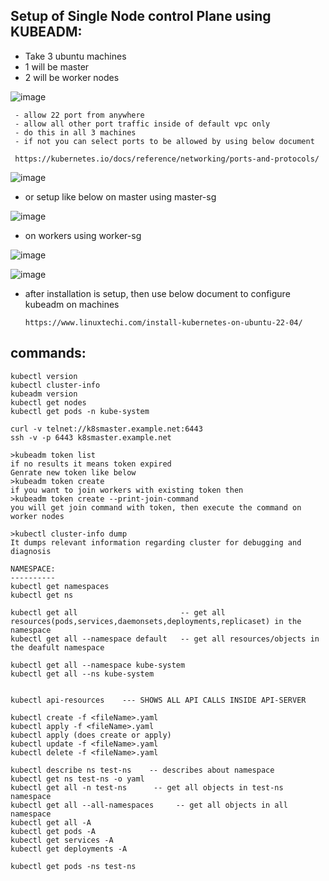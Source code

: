 Setup of Single Node control Plane using KUBEADM:
-------------------------------------------------
- Take 3 ubuntu machines
- 1 will be master
- 2 will be worker nodes
  
![image](https://github.com/vijay2181/vijay-private/assets/66196388/4d043bda-5c58-43f2-8c64-6b16522df073)

```
 - allow 22 port from anywhere
 - allow all other port traffic inside of default vpc only
 - do this in all 3 machines
 - if not you can select ports to be allowed by using below document

 https://kubernetes.io/docs/reference/networking/ports-and-protocols/
```
  
![image](https://github.com/vijay2181/vijay-private/assets/66196388/1ffce110-052c-4528-8aa2-2c72211b6d39)

- or setup like below on master using master-sg

![image](https://github.com/vijay2181/vijay-private/assets/66196388/5be9cb07-1aeb-4c5a-9990-2b3c9e1f7159)


- on workers using worker-sg


![image](https://github.com/vijay2181/vijay-private/assets/66196388/f8c956a2-a875-42dc-877e-84734d1a7e1f)




![image](https://github.com/vijay2181/vijay-private/assets/66196388/86e540c1-9c5d-47dd-aa1e-75fe9e5fc6bc)




- after installation is setup, then use below document to configure kubeadm on machines

  ```
  https://www.linuxtechi.com/install-kubernetes-on-ubuntu-22-04/
  ```


commands:
---------
```
kubectl version  
kubectl cluster-info
kubeadm version
kubectl get nodes
kubectl get pods -n kube-system

curl -v telnet://k8smaster.example.net:6443
ssh -v -p 6443 k8smaster.example.net

>kubeadm token list
if no results it means token expired
Genrate new token like below
>kubeadm token create
if you want to join workers with existing token then
>kubeadm token create --print-join-command
you will get join command with token, then execute the command on worker nodes

>kubectl cluster-info dump
It dumps relevant information regarding cluster for debugging and diagnosis

NAMESPACE:
----------
kubectl get namespaces
kubectl get ns

kubectl get all                       -- get all resources(pods,services,daemonsets,deployments,replicaset) in the namespace
kubectl get all --namespace default   -- get all resources/objects in the deafult namespace

kubectl get all --namespace kube-system
kubectl get all --ns kube-system

 
kubectl api-resources    --- SHOWS ALL API CALLS INSIDE API-SERVER

kubectl create -f <fileName>.yaml
kubectl apply -f <fileName>.yaml
kubectl apply (does create or apply)
kubectl update -f <fileName>.yaml 
kubectl delete -f <fileName>.yaml

kubectl describe ns test-ns    -- describes about namespace
kubectl get ns test-ns -o yaml   
kubectl get all -n test-ns      -- get all objects in test-ns namespace
kubectl get all --all-namespaces     -- get all objects in all namespace
kubectl get all -A
kubectl get pods -A
kubectl get services -A
kubectl get deployments -A

kubectl get pods -ns test-ns

```
